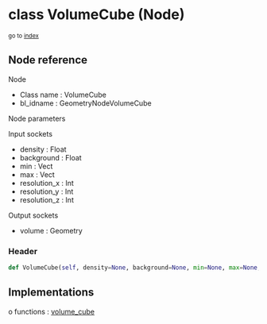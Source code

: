 # class VolumeCube (Node)

<sub>go to [index](/docs/index.md)</sub>

## Node reference

Node
 - Class name : VolumeCube
 - bl_idname : GeometryNodeVolumeCube

Node parameters

Input sockets
 - density : Float
 - background : Float
 - min : Vect
 - max : Vect
 - resolution_x : Int
 - resolution_y : Int
 - resolution_z : Int

Output sockets
 - volume : Geometry

### Header

``` python
def VolumeCube(self, density=None, background=None, min=None, max=None, resolution_x=None, resolution_y=None, resolution_z=None, node_label=None, node_color=None):
```

## Implementations

o functions : [volume_cube](/docs/GeoNodes_classes/GLOBAL.md#volume_cube)


